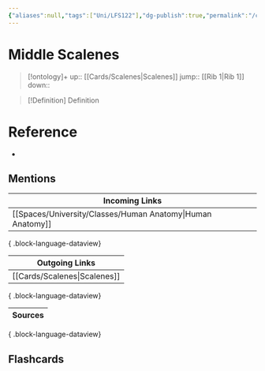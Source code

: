 ```yaml
---
{"aliases":null,"tags":["Uni/LFS122"],"dg-publish":true,"permalink":"/cards/middle-scalenes/","dgPassFrontmatter":true}
---
```


# Middle Scalenes

> [!ontology]+
> up:: [[Cards/Scalenes\|Scalenes]]
> jump:: [[Rib 1\|Rib 1]]
> down:: 

> [!Definition] Definition
> 

# Reference
- 

## Mentions
| Incoming Links                                                |
| ------------------------------------------------------------- |
| [[Spaces/University/Classes/Human Anatomy\|Human Anatomy]] |

{ .block-language-dataview}

| Outgoing Links                  |
| ------------------------------- |
| [[Cards/Scalenes\|Scalenes]] |

{ .block-language-dataview}

| Sources |
| ------- |

{ .block-language-dataview}

## Flashcards 
